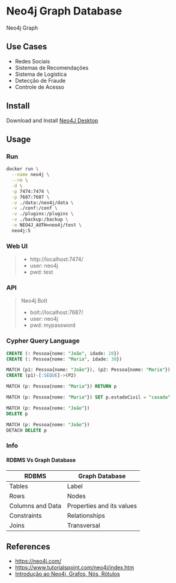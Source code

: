 # Neo4j Graph Database

Neo4j Graph

## Use Cases

- Redes Sociais
- Sistemas de Recomendações
- Sistema de Logística
- Detecção de Fraude
- Controle de Acesso

## Install

Download and Install [Neo4J Desktop](https://neo4j.com/download/neo4j-desktop/)

## Usage

### Run

```sh
docker run \
  --name neo4j \
  --rm \
  -d \
  -p 7474:7474 \
  -p 7687:7687 \
  -v ./data:/neo4j/data \
  -v ./conf:/conf \
  -v ./plugins:/plugins \
  -v ./backup:/backup \
  -e NEO4J_AUTH=neo4j/test \
  neo4j:5
```
### Web UI

> * http://localhost:7474/
> * user: neo4j
> * pwd: test

### API

> Neo4j Bolt
> - bolt://localhost:7687/ 
> - user: neo4j 
> - pwd: mypassword

### Cypher Query Language

```sql
CREATE (: Pessoa{nome: "João", idade: 20})
CREATE (: Pessoa{nome: "Maria", idade: 30})
```

```sql
MATCH (p1: Pessoa{nome: "João"}), (p2: Pessoa{nome: "Maria"})
CREATE (p1)-[:SEQUE]->(P2)
```

```sql
MATCH (p: Pessoa{nome: "Maria"}) RETURN p
```

```sql
MATCH (p: Pessoa{nome: "Maria"}) SET p.estadoCivil = "casada"
```

```sql
MATCH (p: Pessoa{nome: "João"}) 
DELETE p
```

```sql
MATCH (p: Pessoa{nome: "João"}) 
DETACH DELETE p
```

### Info

#### RDBMS Vs Graph Database

| RDBMS            | Graph Database            |
|------------------|---------------------------|
| Tables           | Label                    |
| Rows             | Nodes                     |
| Columns and Data | Properties and its values |
| Constraints      | Relationships             |
| Joins            | Transversal               |

## References

- https://neo4j.com/
- https://www.tutorialspoint.com/neo4j/index.htm
- [Introdução ao Neo4j, Grafos, Nós, Rótulos](https://www.youtube.com/watch?v=5jlPSMPLHQ4)

